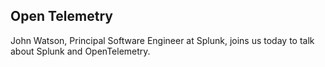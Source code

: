 ## Open Telemetry

John Watson, Principal Software Engineer at Splunk, joins us today to talk about Splunk and OpenTelemetry.
